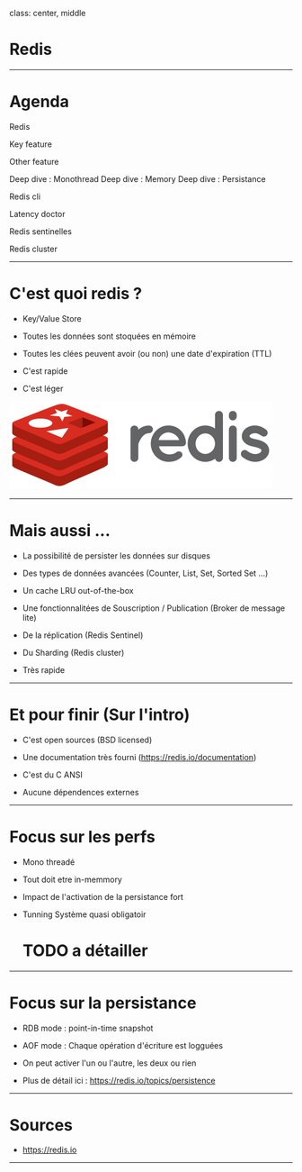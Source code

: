 class: center, middle

# Redis

---

# Agenda

Redis

Key feature

Other feature

Deep dive : Monothread
Deep dive : Memory
Deep dive : Persistance

Redis cli

Latency doctor

Redis sentinelles

Redis cluster

---

# C'est quoi redis ?
 
 * Key/Value Store
 
 * Toutes les données sont stoquées en mémoire
 
 * Toutes les clées peuvent avoir (ou non) une date d'expiration (TTL)
 
 * C'est rapide
 
 * C'est léger
 

![Redis logo](redis_logo.png)

---

# Mais aussi ...

 * La possibilité de persister les données sur disques
 
 * Des types de données avancées (Counter, List, Set, Sorted Set ...)
 
 * Un cache LRU out-of-the-box
 
 * Une fonctionnalitées de Souscription / Publication (Broker de message lite)
 
 * De la réplication (Redis Sentinel)

 * Du Sharding (Redis cluster)
 
 * Très rapide
 
--- 

# Et pour finir (Sur l'intro)

 * C'est open sources (BSD licensed)
 
 * Une documentation très fourni (https://redis.io/documentation)
 
 * C'est du C ANSI
 
 * Aucune dépendences externes

---

# Focus sur les perfs

 * Mono threadé
 
 * Tout doit etre in-memmory
 
 * Impact de l'activation de la persistance fort
  
 * Tunning Système quasi obligatoir
    # TODO a détailler

---

# Focus sur la persistance

 * RDB mode : point-in-time snapshot
 
 * AOF mode : Chaque opération d'écriture est logguées
 
 * On peut activer l'un ou l'autre, les deux ou rien
 
 * Plus de détail ici : https://redis.io/topics/persistence

---

# Sources
 
* https://redis.io

---